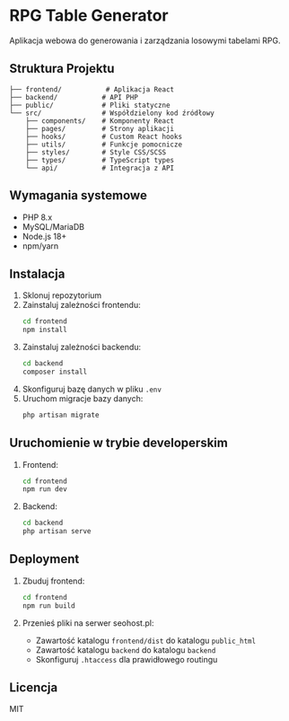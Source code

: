 # RPG Table Generator

Aplikacja webowa do generowania i zarządzania losowymi tabelami RPG.

## Struktura Projektu

```
├── frontend/           # Aplikacja React
├── backend/           # API PHP
├── public/            # Pliki statyczne
└── src/               # Współdzielony kod źródłowy
    ├── components/    # Komponenty React
    ├── pages/         # Strony aplikacji
    ├── hooks/         # Custom React hooks
    ├── utils/         # Funkcje pomocnicze
    ├── styles/        # Style CSS/SCSS
    ├── types/         # TypeScript types
    └── api/           # Integracja z API
```

## Wymagania systemowe

- PHP 8.x
- MySQL/MariaDB
- Node.js 18+
- npm/yarn

## Instalacja

1. Sklonuj repozytorium
2. Zainstaluj zależności frontendu:
   ```bash
   cd frontend
   npm install
   ```
3. Zainstaluj zależności backendu:
   ```bash
   cd backend
   composer install
   ```
4. Skonfiguruj bazę danych w pliku `.env`
5. Uruchom migracje bazy danych:
   ```bash
   php artisan migrate
   ```

## Uruchomienie w trybie developerskim

1. Frontend:
   ```bash
   cd frontend
   npm run dev
   ```

2. Backend:
   ```bash
   cd backend
   php artisan serve
   ```

## Deployment

1. Zbuduj frontend:
   ```bash
   cd frontend
   npm run build
   ```

2. Przenieś pliki na serwer seohost.pl:
   - Zawartość katalogu `frontend/dist` do katalogu `public_html`
   - Zawartość katalogu `backend` do katalogu `backend`
   - Skonfiguruj `.htaccess` dla prawidłowego routingu

## Licencja

MIT 